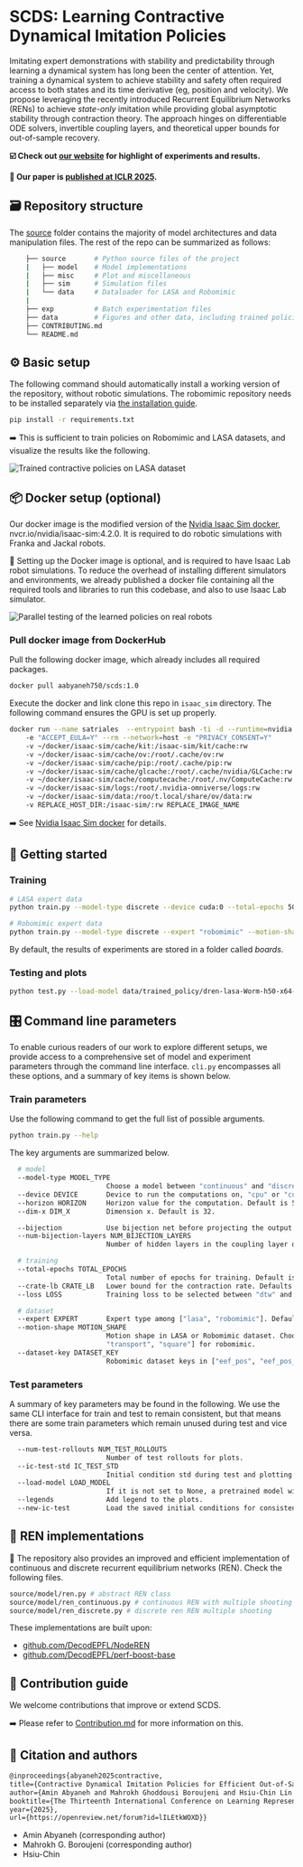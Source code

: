 # SCDS: Learning Contractive Dynamical Imitation Policies

Imitating expert demonstrations with stability and predictability through learning a dynamical system has long been the center of attention. Yet, training a dynamical system to achieve stability and safety often required access to both states and its time derivative (eg, position and velocity). We propose leveraging the recently introduced Recurrent Equilibrium Networks (RENs) to achieve *state-only* imitation while providing global asymptotic stability through contraction theory. The approach hinges on differentiable ODE solvers, invertible coupling layers, and theoretical upper bounds for out-of-sample recovery.

**☑️ Check out [our website](https://sites.google.com/view/contractive-dynamical-policies) for highlight of experiments and results.**

**🚀 Our paper is [published at ICLR 2025](https://openreview.net/forum?id=lILEtkWOXD&referrer=%5BAuthor%20Console%5D(%2Fgroup%3Fid%3DICLR.cc%2F2025%2FConference%2FAuthors%23your-submissions)).**

## 🗃 Repository structure

The [source](source/) folder contains the majority of model architectures and data manipulation files. The rest of the repo can be summarized as follows:

```bash
    ├── source       # Python source files of the project
    |   ├── model    # Model implementations
    |   ├── misc     # Plot and miscellaneous
    |   ├── sim      # Simulation files
    |   └── data     # Dataloader for LASA and Robomimic
    |
    ├── exp          # Batch experimentation files
    ├── data         # Figures and other data, including trained policies
    ├── CONTRIBUTING.md
    └── README.md
```


## ⚙️ Basic setup

The following command should automatically install a working version of the repository, without robotic simulations. The robomimic repository needs to be installed separately via [the installation guide](https://robomimic.github.io/docs/introduction/installation.html).

```bash
pip install -r requirements.txt
```

➡️ This is sufficient to train policies on Robomimic and LASA datasets, and visualize the results like the following.

![Trained contractive policies on LASA dataset](data/test_rollouts/scds_lasa_policies.png "Trained contractive policies on LASA dataset")

## 📦 Docker setup (optional)
Our docker image is the modified version of the [Nvidia Isaac Sim docker](https://docs.omniverse.nvidia.com/isaacsim/latest/installation/install_container.html), nvcr.io/nvidia/isaac-sim:4.2.0. It is required to do robotic simulations with Franka and Jackal robots.

📝 Setting up the Docker image is optional, and is required to have Isaac Lab robot simulations.
To reduce the overhead of installing different simulators and environments, we already published a docker file containing all the required tools and libraries to run this codebase, and also to use Isaac Lab simulator.

![Parallel testing of the learned policies on real robots](data/test_rollouts/franka_parallel.png "Parallel testing of the learned policies on real robots")

### Pull docker image from DockerHub

Pull the following docker image, which already includes all required packages.

```bash
docker pull aabyaneh750/scds:1.0
```

Execute the docker and link clone this repo in ```isaac_sim``` directory. The following command ensures the GPU is set up properly.

```bash
docker run --name satriales  --entrypoint bash -ti -d --runtime=nvidia
    -e "ACCEPT_EULA=Y" --rm --network=host -e "PRIVACY_CONSENT=Y"
    -v ~/docker/isaac-sim/cache/kit:/isaac-sim/kit/cache:rw
    -v ~/docker/isaac-sim/cache/ov:/root/.cache/ov:rw
    -v ~/docker/isaac-sim/cache/pip:/root/.cache/pip:rw
    -v ~/docker/isaac-sim/cache/glcache:/root/.cache/nvidia/GLCache:rw
    -v ~/docker/isaac-sim/cache/computecache:/root/.nv/ComputeCache:rw
    -v ~/docker/isaac-sim/logs:/root/.nvidia-omniverse/logs:rw
    -v ~/docker/isaac-sim/data:/roo/t.local/share/ov/data:rw
    -v REPLACE_HOST_DIR:/isaac-sim/:rw REPLACE_IMAGE_NAME
```

➡️ See [Nvidia Isaac Sim docker](https://docs.omniverse.nvidia.com/isaacsim/latest/installation/install_container.html) for details.

## 🚀 Getting started

### Training

```bash
# LASA expert data
python train.py --model-type discrete --device cuda:0 --total-epochs 500 --expert lasa --motion-shape Worm --num-expert-trajectories 1

# Robomimic expert data
python train.py --model-type discrete --expert "robomimic" --motion-shape "lift"  --dim-in 3 --dim-out 3 --device cuda:0  --total-epochs 500 --bijection --num-bijection-layers 8 --crate-lb 12.0  --num-expert-trajectories 1 --horizon 20 --loss dtw
```

By default, the results of experiments are stored in a folder called *boards*.

### Testing and plots

```bash
python test.py --load-model data/trained_policy/dren-lasa-Worm-h50-x64-e15000-b16-cr1.0-e1-s50-a0-t11-0839/best_model.pth
```

## 🎛 Command line parameters

To enable curious readers of our work to explore different setups, we provide access to a comprehensive set of model and experiment parameters through the command line interface. ```cli.py``` encompasses all these options, and a summary of key items is shown below.

### Train parameters

Use the following command to get the full list of possible arguments.

```bash
python train.py --help
```

The key arguments are summarized below.

```bash
  # model
  --model-type MODEL_TYPE
                        Choose a model between "continuous" and "discrete" for the underlying REN.
  --device DEVICE       Device to run the computations on, "cpu" or "cuda:0". Default is "cuda:0" if available, otherwise "cpu".
  --horizon HORIZON     Horizon value for the computation. Default is 50.
  --dim-x DIM_X         Dimension x. Default is 32.

  --bijection           Use bijection net before projecting the output.
  --num-bijection-layers NUM_BIJECTION_LAYERS
                        Number of hidden layers in the coupling layer design and blocks. Default is 2.

  # training
  --total-epochs TOTAL_EPOCHS
                        Total number of epochs for training. Default is 200.
  --crate-lb CRATE_LB   Lower bound for the contraction rate. Defaults to 0.0 for continuous and 1 for discrete.
  --loss LOSS           Training loss to be selected between "dtw" and "mse". Default is "mse".

  # dataset
  --expert EXPERT       Expert type among ["lasa", "robomimic"]. Default is "lasa".
  --motion-shape MOTION_SHAPE
                        Motion shape in LASA or Robomimic dataset. Choose from ["Angle", "CShape", "GShape", "Sine", "Snake", "Worm", etc] for LASA and ["lift", "can",
                        "transport", "square"] for robomimic.
  --dataset-key DATASET_KEY
                        Robomimic dataset keys in ["eef_pos", "eef_pos_ori", "joint_pos", "joint_pos_vel"]
```

### Test parameters

A summary of key parameters may be found in the following. We use the same CLI interface for train and test to remain consistent, but that means there are some train parameters which remain unused during test and vice versa.

```bash
  --num-test-rollouts NUM_TEST_ROLLOUTS
                        Number of test rollouts for plots.
  --ic-test-std IC_TEST_STD
                        Initial condition std during test and plotting phase.
  --load-model LOAD_MODEL
                        If it is not set to None, a pretrained model will be loaded instead of training.
  --legends             Add legend to the plots.
  --new-ic-test         Load the saved initial conditions for consistency with other baselines.
```


## 🚧 REN implementations

📝 The repository also provides an improved and efficient implementation of continuous and discrete recurrent equilibrium networks (REN). Check the following files.

```bash
source/model/ren.py # abstract REN class
source/model/ren_continuous.py # continuous REN with multiple shooting
source/model/ren_discrete.py # discrete ren REN multiple shooting
```

These implementations are built upon:
* [github.com/DecodEPFL/NodeREN](https://github.com/DecodEPFL/NodeREN)
* [github.com/DecodEPFL/perf-boost-base](https://github.com/DecodEPFL/perf-boost-base)


## 🤝 Contribution guide

We welcome contributions that improve or extend SCDS.

➡️ Please refer to [Contribution.md](Contribution.md) for more information on this.

## 📖 Citation and authors

```tex
@inproceedings{abyaneh2025contractive,
title={Contractive Dynamical Imitation Policies for Efficient Out-of-Sample Recovery},
author={Amin Abyaneh and Mahrokh Ghoddousi Boroujeni and Hsiu-Chin Lin and Giancarlo Ferrari-Trecate},
booktitle={The Thirteenth International Conference on Learning Representations},
year={2025},
url={https://openreview.net/forum?id=lILEtkWOXD}}
```
* Amin Abyaneh (corresponding author)
* Mahrokh G. Boroujeni (corresponding author)
* Hsiu-Chin
